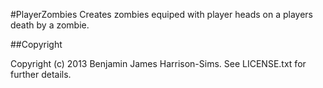 #PlayerZombies
Creates zombies equiped with player heads on a players death by a zombie.

##Copyright

Copyright (c) 2013 Benjamin James Harrison-Sims. See LICENSE.txt for further details.
